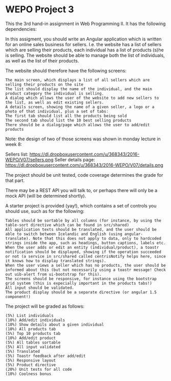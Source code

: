 # WEPO Project 3

This the 3rd hand-in assignment in Web Programming II.
It has the following dependencies:

In this assigment, you should write an Angular application which is written for an online sales business for sellers. I.e. the website has a list of sellers which are selling their products, each individual has a list of products (s)he is selling. The website should be able to manage both the list of individuals, as well as the list of their products.

The website should therefore have the following screens:

    The main screen, which displays a list of all sellers which are selling their products on the site
    The list should display the name of the individual, and the main product category the individual is selling.
    A dialog which allows the user of the website to add new sellers to the list, as well as edit existing sellers.
    A details screen, showing the name of a given seller, a logo or a photo of that individual, plus a set of tabs:
    The first tab should list all the products being sold
    The second tab should list the 10 best selling products
    There should be a dialog/page which allows the user to add/edit products

Note: the design of two of those screens was shown in monday lecture in week 8:

Sellers list: https://dl.dropboxusercontent.com/u/368343/2016-WEPO/V07/sellers.png
Seller details page: https://dl.dropboxusercontent.com/u/368343/2016-WEPO/V07/details.png

The project should be unit tested, code coverage determines the grade for that part.

There may be a REST API you will talk to, or perhaps there will only be a mock API (will be determined shortly).

A starter project is provided (yay!), which contains a set of controls you should use, such as for the following:

    Tables should be sortable by all columns (for instance, by using the table-sort directive which can be found in src/shared)
    All application texts should be translated, and the user should be able to switch between Icelandic and English (using angular-translate). Note that this does not apply to data, only to hardcoded strings inside the app, such as headings, button captions, labels etc.
    When the user adds or edit an entity (individual/product), a toastr notification should be displayed, showing if the operation succeeded or not (a service in src/shared called centrisNotify helps here, since it knows how to display translated strings).
    When the user views a seller which has no products, the user should be informed about this (but not necessarily using a toastr message! Check out uib-alert from ui-bootstrap for this).
    The screens should be responsive, for instance using the bootstrap grid system (this is expecially important in the products tabs!)
    All input should be validated.
    The product display should be a separate directive (or angular 1.5 component!)

The project will be graded as follows:

    (5%) List individuals
    (10%) Add/edit individuals
    (10%) Show details about a given individual
    (10%) All products tab
    (5%) Top 10 products tab
    (10%) Add/edit product
    (5%) All tables sortable
    (5%) All input validated
    (5%) Translated
    (5%) Toastr feedback after add/edit
    (5%) Responsive layout
    (5%) Product directive
    (20%) Unit tests for all code
    (10%) Coolness bonus
